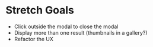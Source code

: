 # Stretch Goals
- Click outside the modal to close the modal
- Display more than one result (thumbnails in a gallery?)
- Refactor the UX